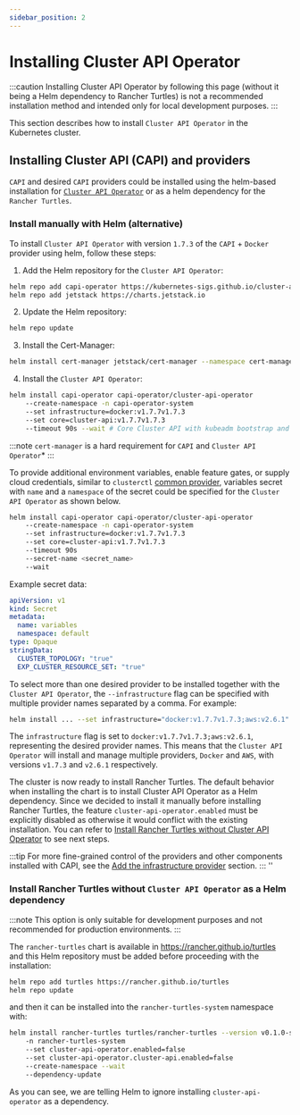 ```yaml
---
sidebar_position: 2
---
```


# Installing Cluster API Operator

:::caution
Installing Cluster API Operator by following this page (without it being a Helm dependency to Rancher Turtles) is not a recommended installation method and intended only for local development purposes. 
:::

This section describes how to install `Cluster API Operator` in the Kubernetes cluster.

## Installing Cluster API (CAPI) and providers

`CAPI` and desired `CAPI` providers could be installed using the helm-based installation for [`Cluster API Operator`](https://github.com/kubernetes-sigs/cluster-api-operator) or as a helm dependency for the `Rancher Turtles`.

### Install manually with Helm (alternative)
To install `Cluster API Operator` with version `1.7.3` of the `CAPI` + `Docker` provider using helm, follow these steps:

1. Add the Helm repository for the `Cluster API Operator`:
```bash
helm repo add capi-operator https://kubernetes-sigs.github.io/cluster-api-operator
helm repo add jetstack https://charts.jetstack.io

```
2. Update the Helm repository:
```bash
helm repo update
```
3. Install the Cert-Manager:
```bash
helm install cert-manager jetstack/cert-manager --namespace cert-manager --create-namespace --set installCRDs=true
```
4. Install the `Cluster API Operator`:
```bash
helm install capi-operator capi-operator/cluster-api-operator
	--create-namespace -n capi-operator-system
	--set infrastructure=docker:v1.7.7v1.7.3
	--set core=cluster-api:v1.7.7v1.7.3
	--timeout 90s --wait # Core Cluster API with kubeadm bootstrap and control plane providers will also be installed
```

:::note
`cert-manager` is a hard requirement for `CAPI` and `Cluster API Operator`*
:::

To provide additional environment variables, enable feature gates, or supply cloud credentials, similar to `clusterctl` [common provider](https://cluster-api.sigs.k8s.io/user/quick-start#initialization-for-common-providers), variables secret with `name` and a `namespace` of the secret could be specified for the `Cluster API Operator` as shown below.

```bash
helm install capi-operator capi-operator/cluster-api-operator
	--create-namespace -n capi-operator-system
	--set infrastructure=docker:v1.7.7v1.7.3
	--set core=cluster-api:v1.7.7v1.7.3
	--timeout 90s
	--secret-name <secret_name>
	--wait
```

Example secret data:
```yaml
apiVersion: v1
kind: Secret
metadata:
  name: variables
  namespace: default
type: Opaque
stringData:
  CLUSTER_TOPOLOGY: "true"
  EXP_CLUSTER_RESOURCE_SET: "true"
```

To select more than one desired provider to be installed together with the `Cluster API Operator`, the `--infrastructure` flag can be specified with multiple provider names separated by a comma. For example:

```bash
helm install ... --set infrastructure="docker:v1.7.7v1.7.3;aws:v2.6.1"
```

The `infrastructure` flag is set to `docker:v1.7.7v1.7.3;aws:v2.6.1`, representing the desired provider names. This means that the `Cluster API Operator` will install and manage multiple providers, `Docker` and `AWS`, with versions `v1.7.3` and `v2.6.1` respectively.

The cluster is now ready to install Rancher Turtles. The default behavior when installing the chart is to install Cluster API Operator as a Helm dependency. Since we decided to install it manually before installing Rancher Turtles, the feature `cluster-api-operator.enabled` must be explicitly disabled as otherwise it would conflict with the existing installation. You can refer to [Install Rancher Turtles without Cluster API Operator](../developer-guide/install_capi_operator.md#install-rancher-turtles-without-cluster-api-operator-as-a-helm-dependency) to see next steps.

:::tip
For more fine-grained control of the providers and other components installed with CAPI, see the [Add the infrastructure provider](../tasks/capi-operator/add_infrastructure_provider.md) section.
:::
''

### Install Rancher Turtles without `Cluster API Operator` as a Helm dependency

:::note
This option is only suitable for development purposes and not recommended for production environments.
:::

The `rancher-turtles` chart is available in https://rancher.github.io/turtles and this Helm repository must be added before proceeding with the installation:

```bash
helm repo add turtles https://rancher.github.io/turtles
helm repo update
```

and then it can be installed into the `rancher-turtles-system` namespace with:

```bash
helm install rancher-turtles turtles/rancher-turtles --version v0.1.0-salasberryfin
    -n rancher-turtles-system
    --set cluster-api-operator.enabled=false
    --set cluster-api-operator.cluster-api.enabled=false
    --create-namespace --wait
    --dependency-update
```

As you can see, we are telling Helm to ignore installing `cluster-api-operator` as a dependency.

